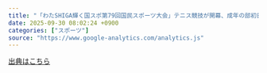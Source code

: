 ```yaml
---
title: "「わたSHIGA輝く国スポ第79回国民スポーツ大会」テニス競技が開幕、成年の部初日の試合結果（テニスマガジンONLINE） - Yahoo!ニュース"
date: 2025-09-30 08:02:24 +0900
categories: ["スポーツ"]
source: "https://www.google-analytics.com/analytics.js"
---
```


[出典はこちら](https://www.google-analytics.com/analytics.js)
